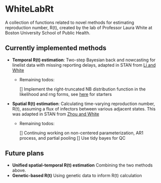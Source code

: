 # WhiteLabRt
A collection of functions related to novel methods for estimating 
reproduction number, R(t), created by the lab of Professor Laura White at Boston University School of Public Health.

## Currently implemented methods

* **Temporal R(t) estimation**: Two-step Bayesian back and nowcasting for linelist data with missing reporting delays, adapted in STAN from [Li and White](https://journals.plos.org/ploscompbiol/article?id=10.1371/journal.pcbi.1009210)

  * Remaining todos:

    [] Implement the right-truncated NB distribution function in the likelihood and rng forms, see [here](https://discourse.mc-stan.org/t/rng-for-truncated-distributions/3122/14) for starters

* **Spatial R(t) estimation**: Calculating time-varying reproduction number, R(t), assuming a flux of infectors between various adjacent states. This was adapted in STAN from [Zhou and White](https://journals.plos.org/ploscompbiol/article?id=10.1371/journal.pcbi.1010434)

  * Remaining todos:

    [] Continuing working on non-centered parameterization, AR1 process, and partial pooling
    [] Use tidy bayes for QC

## Future plans

* **Unified spatial-temporal R(t) estimation** Combining the two methods above.
* **Genetic-based R(t)** Using genetic data to inform R(t) calculation


